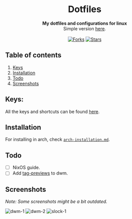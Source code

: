 <div align="center">
    <h1>Dotfiles</h1>
	<b>My dotfiles and configurations for linux</b><br>
	Simple version <a href="https://github.com/r4v10l1/dwm-lite">here</a>.<br><br>
	<a href="https://github.com/r4v10l1/arch-dotfiles/network/members"><img src="https://img.shields.io/github/forks/r4v10l1/arch-dotfiles.svg?style=for-the-badge&logo=archlinux" alt="Forks"></a>
	<a href="https://github.com/r4v10l1/arch-dotfiles/stargazers"><img src="https://img.shields.io/github/stars/r4v10l1/arch-dotfiles.svg?style=for-the-badge&logo=archlinux" alt="Stars"></a>
</div>

## Table of contents
1. [Keys](#keys)
1. [Installation](#installation)
4. [Todo](#todo)
5. [Screenshots](#screenshots)

## Keys:
All the keys and shortcuts can be found [here](https://github.com/r4v10l1/arch-dotfiles/blob/main/dwm-cheatsheet.md).

## Installation
For installing in arch, check [`arch-installation.md`](arch-installation.md).

## Todo
- [ ] NixOS guide.
- [ ] Add [tag-previews](https://dwm.suckless.org/patches/tag-previews/) to dwm.

## Screenshots
*Note: Some screenshots might be a bit outdated.*

![dwm-1](https://user-images.githubusercontent.com/29655971/184676058-3b21db3a-724b-4469-bc03-4af3b329740f.png)
![dwm-2](https://user-images.githubusercontent.com/29655971/184675847-9001b39c-4e7a-4a5b-a8f5-dabe1d50e107.png)
![slock-1](https://user-images.githubusercontent.com/29655971/184675917-acc63265-702d-468b-9d0c-e0784d9f970a.png)
